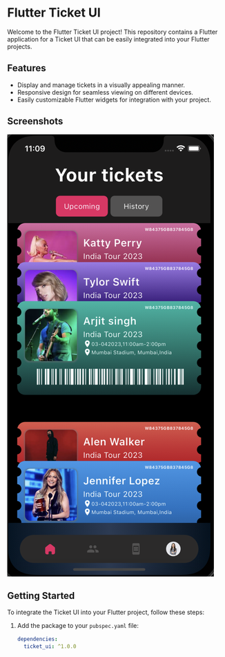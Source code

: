 # Flutter Ticket UI

Welcome to the Flutter Ticket UI project! This repository contains a Flutter application for a Ticket UI that can be easily integrated into your Flutter projects.

## Features

- Display and manage tickets in a visually appealing manner.
- Responsive design for seamless viewing on different devices.
- Easily customizable Flutter widgets for integration with your project.

## Screenshots

![Ticket UI](screenshots/Ticket_ui.png)

## Getting Started

To integrate the Ticket UI into your Flutter project, follow these steps:

1. Add the package to your `pubspec.yaml` file:

   ```yaml
   dependencies:
     ticket_ui: ^1.0.0
